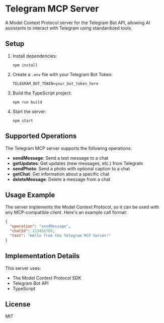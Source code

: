 # Telegram MCP Server

A Model Context Protocol server for the Telegram Bot API, allowing AI assistants to interact with Telegram using standardized tools.

## Setup

1. Install dependencies:
   ```
   npm install
   ```

2. Create a `.env` file with your Telegram Bot Token:
   ```
   TELEGRAM_BOT_TOKEN=your_bot_token_here
   ```

3. Build the TypeScript project:
   ```
   npm run build
   ```

4. Start the server:
   ```
   npm start
   ```

## Supported Operations

The Telegram MCP server supports the following operations:

- **sendMessage**: Send a text message to a chat
- **getUpdates**: Get updates (new messages, etc.) from Telegram
- **sendPhoto**: Send a photo with optional caption to a chat
- **getChat**: Get information about a specific chat
- **deleteMessage**: Delete a message from a chat

## Usage Example

The server implements the Model Context Protocol, so it can be used with any MCP-compatible client. Here's an example call format:

```json
{
  "operation": "sendMessage",
  "chatId": 123456789,
  "text": "Hello from the Telegram MCP Server!"
}
```

## Implementation Details

This server uses:
- The Model Context Protocol SDK
- Telegram Bot API
- TypeScript

## License

MIT 